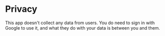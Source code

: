 # Privacy

This app doesn't collect any data from users. You do need to sign in with Google to use it, and what they do with your data is between you and them.